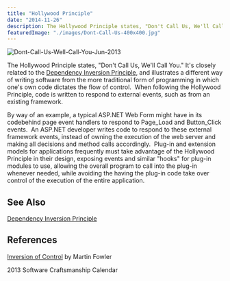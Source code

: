 ```yaml
---
title: "Hollywood Principle"
date: "2014-11-26"
description: The Hollywood Principle states, "Don't Call Us, We'll Call You."
featuredImage: "./images/Dont-Call-Us-400x400.jpg"
---
```


![Dont-Call-Us-Well-Call-You-Jun-2013](images/Dont-Call-Us-400x400.jpg)

The Hollywood Principle states, "Don't Call Us, We'll Call You." It's closely related to the [Dependency Inversion Principle](/principles/dependency-inversion-principle), and illustrates a different way of writing software from the more traditional form of programming in which one's own code dictates the flow of control.  When following the Hollywood Principle, code is written to respond to external events, such as from an existing framework.

By way of an example, a typical ASP.NET Web Form might have in its codebehind page event handlers to respond to Page_Load and Button_Click events.  An ASP.NET developer writes code to respond to these external framework events, instead of owning the execution of the web server and making all decisions and method calls accordingly.  Plug-in and extension models for applications frequently must take advantage of the Hollywood Principle in their design, exposing events and similar "hooks" for plug-in modules to use, allowing the overall program to call into the plug-in whenever needed, while avoiding the having the plug-in code take over control of the execution of the entire application.

## See Also

[Dependency Inversion Principle](/principles/dependency-inversion-principle)

## References

[Inversion of Control](http://martinfowler.com/bliki/InversionOfControl.html) by Martin Fowler

2013 Software Craftsmanship Calendar
